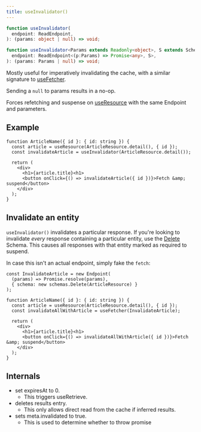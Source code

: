 ```yaml
---
title: useInvalidator()
---
```


<!--DOCUSAURUS_CODE_TABS-->
<!--Type-->

```typescript
function useInvalidator(
  endpoint: ReadEndpoint,
): (params: object | null) => void;
```

<!--With Generics-->

```typescript
function useInvalidator<Params extends Readonly<object>, S extends Schema>(
  endpoint: ReadEndpoint<(p:Params) => Promise<any>, S>,
): (params: Params | null) => void;
```

<!--END_DOCUSAURUS_CODE_TABS-->

Mostly useful for imperatively invalidating the cache, with a similar signature to
[useFetcher](./useFetcher.md).

Sending a `null` to params results in a no-op.

Forces refetching and suspense on [useResource](./useResource.md) with the same Endpoint
and parameters.

## Example

```tsx
function ArticleName({ id }: { id: string }) {
  const article = useResource(ArticleResource.detail(), { id });
  const invalidateArticle = useInvalidator(ArticleResource.detail());

  return (
    <div>
      <h1>{article.title}<h1>
      <button onClick={() => invalidateArticle({ id })}>Fetch &amp; suspend</button>
    </div>
  );
}
```

## Invalidate an entity

`useInvalidator()` invalidates a particular response. If you're looking to invalidate *every*
response containing a particular entity, use the [Delete](./Delete)
Schema. This causes all responses with that entity marked as required to suspend.

In case this isn't an actual endpoint, simply fake the `fetch`:

```tsx
const InvalidateArticle = new Endpoint(
  (params) => Promise.resolve(params),
  { schema: new schemas.Delete(ArticleResource) }
);

function ArticleName({ id }: { id: string }) {
  const article = useResource(ArticleResource.detail(), { id });
  const invalidateAllWithArticle = useFetcher(InvalidateArticle);

  return (
    <div>
      <h1>{article.title}<h1>
      <button onClick={() => invalidateAllWithArticle({ id })}>Fetch &amp; suspend</button>
    </div>
  );
}
```


## Internals

- set expiresAt to 0.
  - This triggers useRetrieve.
- deletes results entry.
  - This only allows direct read from the cache if inferred results.
- sets meta.invalidated to true.
  - This is used to determine whether to throw promise
